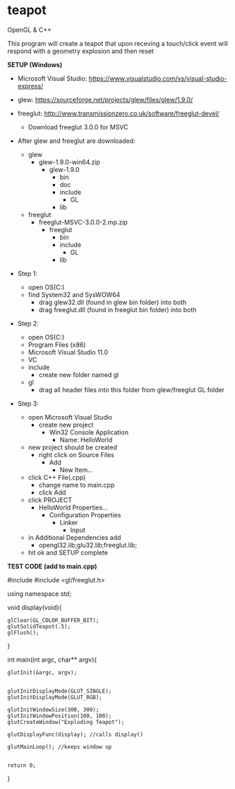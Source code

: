 # teapot

OpenGL & C++

This program will create a teapot that upon receving a touch/click
event will respond with a geometry explosion and then reset


**SETUP (Windows)**

- Microsoft Visual Studio: https://www.visualstudio.com/vs/visual-studio-express/
- glew: https://sourceforge.net/projects/glew/files/glew/1.9.0/
- freeglut: http://www.transmissionzero.co.uk/software/freeglut-devel/
	- Download freeglut 3.0.0 for MSVC

- After glew and freeglut are downloaded:
	- glew
		- glew-1.9.0-win64.zip
			- glew-1.9.0
				- bin
				- doc
				- include
					- GL
				- lib 
	- freeglut
		- freeglut-MSVC-3.0.0-2.mp.zip
			- freeglut
				- bin
				- include
					- GL
				- lib
- Step 1:
	- open OS(C:)
	- find System32 and SysWOW64
		- drag glew32.dll (found in glew bin folder) into both
		- drag freeglut.dll (found in freeglut bin folder) into both
- Step 2:
	- open OS(C:)
	- Program Files (x86)
	- Microsoft Visual Studio 11.0
	- VC
	- include
		- create new folder named gl
	- gl
		- drag all header files into this folder from glew/freeglut GL folder   
- Step 3:
	- open Microsoft Visual Studio
		- create new project
			- Win32 Console Application
				- Name: HelloWorld
	- new project should be created
		- right click on Source Files
			- Add
				- New Item...
	- click C++ File(.cpp)
		- change name to main.cpp
		- click Add
	- click PROJECT
		- HelloWorld Properties...
			- Configuration Properties
				- Linker
					- Input
	- in Additional Dependencies add
		- opengl32.lib;glu32.lib;freeglut.lib;
	- hit ok and SETUP complete

**TEST CODE (add to main.cpp)**

#include <iostream>
#include <gl/freeglut.h>

using namespace std;

void display(void){

    glClear(GL_COLOR_BUFFER_BIT);
    glutSolidTeapot(.5);
    glFlush();

}

int main(int argc, char** argv){

    glutInit(&argc, argv);


    glutInitDisplayMode(GLUT_SINGLE);
    glutInitDisplayMode(GLUT_RGB);

    glutInitWindowSize(300, 300);
    glutInitWindowPosition(100, 100);
    glutCreateWindow("Exploding Teapot");

    glutDisplayFunc(display); //calls display()

    glutMainLoop(); //keeps window up


    return 0;
}
	
